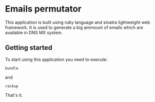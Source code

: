 # Emails permutator

This application is built using ruby language and sinatra lightweight web framework. It is used to generate a big ammount of emails which are available in DNS MX system.

## Getting started
To start using this application you need to execute:
```
bundle
```
and
```
rackup
```

That's it.
